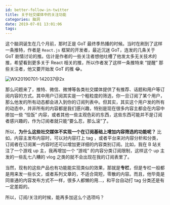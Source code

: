 ```yaml
---
id: better-follow-in-twitter
title: 关于社交媒体中的关注功能
categories: 脑洞
date: 2019-07-01 13:01:06
tags:
---
```


这个脑洞诞生在几个月前，那时正是 GoT 最终季热播的时候。当时在刷到了这样一条推特，作者是 `React.js` 框架的开发者，最近沉迷 GoT，连发的几条关于 GoT 剧情讨论的推。估计是作者的一些关注者想他吐槽了他发太多无关技术的推，希望看到更多关于 React 相关的推，所以作者发了这样一条推特来 “提醒” 那些关注者，他又要开始发 GoT 的推 😂。

![WX20190701-142037@2x](./WX20190701-142037@2x.png)

那么问题来了，推特、微信、微博等各类社交媒体提供了有推荐、话题和用户等订阅内容的方式。其中用户订阅其实是一个粗粒度的筛选，你一旦订阅了某个用户，那么他发的所有动态都会进入到你的订阅列表中。但其实，其实这个用户发的所有的动态中，并非所有的内容都是我们感兴趣，特别是现在很多内容主都会在内容中掺加一些 “恰饭” 内容，或者其他一些主观色彩的东西，这些东西可能并不是订阅者感兴趣的，作为订阅者就只能“要么忍，那么滚”了。

所以，**为什么这些社交媒体不实现一个在订阅基础上增加内容筛选的功能呢？** 比如，内容主发布内容时，可以对内容打上 tag ，或者平台来对内容分析和分类，订阅者在订阅某一内容时还可以增加更详细的内容类别订阅。比如，我在 B 站关注了一个游戏 up 主，我再增加一个 “游戏” 的内容分类订阅限制，这样这个 up 主发的一些乱七八糟的 vlog 之类的就不会出现在我的订阅表里了。

当然，现有的这些产品也有功能能实现类似的效果，那就是**专栏**，但是专栏一般都是用来发一些长文，或者系列文章的，不适合简短，零散的内容。而且，他毕竟是同普通的内容发布方式不一样，很多人都懒的用...，和平台自动打 tag 分类还是有一定差距的。

所以，订阅/关注的时候，能再多加这么个选项吗？
